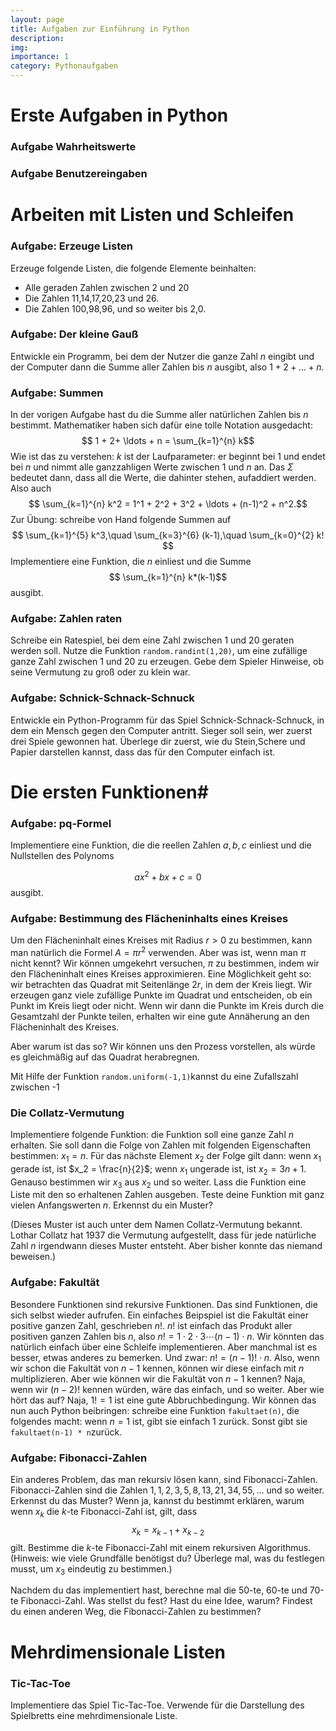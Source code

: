 ```yaml
---
layout: page
title: Aufgaben zur Einführung in Python
description: 
img: 
importance: 1
category: Pythonaufgaben
---
```


# Erste Aufgaben in Python

### Aufgabe Wahrheitswerte



### Aufgabe Benutzereingaben


# Arbeiten mit Listen und Schleifen

### Aufgabe: Erzeuge Listen

Erzeuge folgende Listen, die folgende Elemente beinhalten:
- Alle geraden Zahlen zwischen 2 und 20
- Die Zahlen 11,14,17,20,23 und 26.
- Die Zahlen 100,98,96, und so weiter bis 2,0.

### Aufgabe: Der kleine Gauß

Entwickle ein Programm, bei dem der Nutzer die ganze Zahl $n$ eingibt und der Computer dann die Summe aller Zahlen bis $n$ ausgibt, also $1+2+\ldots+n$.


### Aufgabe: Summen

In der vorigen Aufgabe hast du die Summe aller natürlichen Zahlen bis $n$ bestimmt. Mathematiker haben sich dafür eine tolle Notation ausgedacht:
$$ 1 + 2+ \ldots + n = \sum_{k=1}^{n} k$$
Wie ist das zu verstehen: $k$ ist der Laufparameter: er beginnt bei $1$ und endet bei $n$ und nimmt alle ganzzahligen Werte zwischen $1$ und $n$ an. Das $\Sigma$ bedeutet dann, dass all die Werte, die dahinter stehen, aufaddiert werden. Also auch
$$ \sum_{k=1}^{n} k^2 = 1^1 + 2^2 + 3^2 + \ldots + (n-1)^2 + n^2.$$
Zur Übung: schreibe von Hand folgende Summen auf
$$ \sum_{k=1}^{5} k^3,\quad \sum_{k=3}^{6} (k-1),\quad \sum_{k=0}^{2} k! $$
Implementiere eine Funktion, die $n$ einliest und die Summe
$$ \sum_{k=1}^{n} k*(k-1)$$
ausgibt.


### Aufgabe: Zahlen raten

Schreibe ein Ratespiel, bei dem eine Zahl zwischen $1$ und $20$ geraten werden soll. Nutze die Funktion `random.randint(1,20)`, um eine zufällige ganze Zahl zwischen $1$ und $20$ zu erzeugen. Gebe dem Spieler Hinweise, ob seine Vermutung zu groß oder zu klein war.

### Aufgabe: Schnick-Schnack-Schnuck

Entwickle ein Python-Programm für das Spiel Schnick-Schnack-Schnuck, in dem ein Mensch gegen den Computer antritt. Sieger soll sein, wer zuerst drei Spiele gewonnen hat. Überlege dir zuerst, wie du Stein,Schere und Papier darstellen kannst, dass das für den Computer einfach ist.


# Die ersten Funktionen#

### Aufgabe: pq-Formel

Implementiere eine Funktion, die die reellen Zahlen $a,b,c$ einliest und die Nullstellen des Polynoms

$$ ax^2 + bx + c = 0 $$
ausgibt.


### Aufgabe: Bestimmung des Flächeninhalts eines Kreises

Um den Flächeninhalt eines Kreises mit Radius $r>0$ zu bestimmen, kann man natürlich die Formel $A = \pi r^2$ verwenden. Aber was ist, wenn man $\pi$ nicht kennt?
Wir können umgekehrt versuchen, $\pi$ zu bestimmen, indem wir den Flächeninhalt eines Kreises approximieren. Eine Möglichkeit geht so: wir betrachten das Quadrat mit Seitenlänge $2r$, in dem der Kreis liegt. Wir erzeugen ganz viele zufällige Punkte im Quadrat und entscheiden, ob ein Punkt im Kreis liegt oder nicht. Wenn wir dann die Punkte im Kreis durch die Gesamtzahl der Punkte teilen, erhalten wir eine gute Annäherung an den Flächeninhalt des Kreises.

Aber warum ist das so? Wir können uns den Prozess vorstellen, als würde es gleichmäßig auf das Quadrat herabregnen. 

Mit Hilfe der Funktion `random.uniform(-1,1)`kannst du eine Zufallszahl zwischen -1


### Die Collatz-Vermutung

Implementiere folgende Funktion: die Funktion soll eine ganze Zahl $n$ erhalten. Sie soll dann die Folge von Zahlen mit folgenden Eigenschaften bestimmen: $x_1 = n$. Für das nächste Element $x_2$ der Folge gilt dann: wenn $x_1$ gerade ist, ist $x_2 = \frac{n}{2}$; wenn $x_1$ ungerade ist, ist $x_2 = 3n+1$. Genauso bestimmen wir $x_3$ aus $x_2$ und so weiter. Lass die Funktion eine Liste mit den so erhaltenen Zahlen ausgeben. Teste deine Funktion mit ganz vielen Anfangswerten $n$. Erkennst du ein Muster?

(Dieses Muster ist auch unter dem Namen Collatz-Vermutung bekannt. Lothar Collatz hat 1937 die Vermutung aufgestellt, dass für jede natürliche Zahl $n$ irgendwann dieses Muster entsteht. Aber bisher konnte das niemand beweisen.)

### Aufgabe: Fakultät

Besondere Funktionen sind rekursive Funktionen. Das sind Funktionen, die sich selbst wieder aufrufen. Ein einfaches Beipspiel ist die Fakultät einer positive ganzen Zahl, geschrieben $n!$. $n!$ ist einfach das Produkt aller positiven ganzen Zahlen bis $n$, also $n! = 1\cdot 2\cdot 3 \cdots (n-1)\cdot n$. Wir könnten das natürlich einfach über eine Schleife implementieren.
Aber manchmal ist es besser, etwas anderes zu bemerken. Und zwar: $n! = (n-1)! \cdot n$. Also, wenn wir schon die Fakultät von $n-1$ kennen, können wir diese einfach mit $n$ multiplizieren. Aber wie können wir die Fakultät von $n-1$ kennen? Naja, wenn wir $(n-2)!$ kennen würden, wäre das einfach, und so weiter. Aber wie hört das auf? Naja, $1! = 1$ ist eine gute Abbruchbedingung.
Wir können das nun auch Python beibringen: schreibe eine Funktion `fakultaet(n)`, die folgendes macht: wenn $n=1$ ist, gibt sie einfach $1$ zurück. Sonst gibt sie `fakultaet(n-1) * n`zurück.

### Aufgabe: Fibonacci-Zahlen

Ein anderes Problem, das man rekursiv lösen kann, sind Fibonacci-Zahlen. Fibonacci-Zahlen sind die Zahlen $1,1,2,3,5,8,13,21,34,55,\ldots$ und so weiter. Erkennst du das Muster? Wenn ja, kannst du bestimmt erklären, warum wenn $x_k$ die $k$-te Fibonacci-Zahl ist, gilt, dass
$$x_k = x_{k-1} + x_{k-2}$$
gilt. Bestimme die $k$-te Fibonacci-Zahl mit einem rekursiven Algorithmus. (Hinweis: wie viele Grundfälle benötigst du? Überlege mal, was du festlegen musst, um $x_3$ eindeutig zu bestimmen.)

Nachdem du das implementiert hast, berechne mal die 50-te, 60-te und 70-te Fibonacci-Zahl. Was stellst du fest? Hast du eine Idee, warum? Findest du einen anderen Weg, die Fibonacci-Zahlen zu bestimmen?

# Mehrdimensionale Listen

### Tic-Tac-Toe

Implementiere das Spiel Tic-Tac-Toe. Verwende für die Darstellung des Spielbretts eine mehrdimensionale Liste.